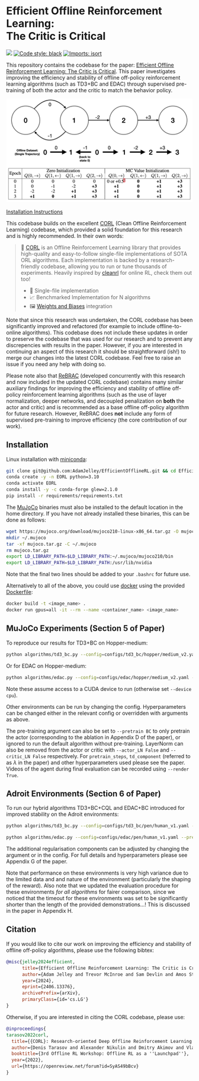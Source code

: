 # Efficient Offline Reinforcement Learning:</br>The Critic is Critical

[<img src="https://img.shields.io/badge/license-Apache_2.0-blue">](https://github.com/tinkoff-ai/CORL/blob/main/LICENSE)
[![Code style: black](https://img.shields.io/badge/code%20style-black-000000.svg)](https://github.com/psf/black)
[![Imports: isort](https://img.shields.io/badge/%20imports-isort-%231674b1?style=flat&labelColor=ef8336)](https://pycqa.github.io/isort/)

This repository contains the codebase for the paper: [Efficient Offline Reinforcement Learning: The Critic is Critical](https://arxiv.org/abs/2406.13376). This paper investigates improving the efficiency and stability of offline off-policy reinforcement learning algorithms (such as TD3+BC and EDAC) through supervised pre-training of both the actor and the critic to match the behavior policy.

![MotivationalExample](assets/GitHubFigure.png)

[Installation Instructions](#installation)

This codebase builds on the excellent [CORL](https://github.com/tinkoff-ai/CORL) (Clean Offline Reinforcement Learning) codebase, which provided a solid foundation for this research and is highly recommended. In their own words:

> 🧵 [CORL](https://github.com/tinkoff-ai/CORL) is an Offline Reinforcement Learning library that provides high-quality and easy-to-follow single-file implementations of SOTA ORL algorithms. Each implementation is backed by a research-friendly codebase, allowing you to run or tune thousands of experiments. Heavily inspired by [cleanrl](https://github.com/vwxyzjn/cleanrl) for online RL, check them out too!<br/>
>
> * 📜 Single-file implementation
> * 📈 Benchmarked Implementation for N algorithms
> * 🖼 [Weights and Biases](https://wandb.ai/site) integration

Note that since this research was undertaken, the CORL codebase has been significantly improved and refactored (for example to include offline-to-online algorithms). This codebase does not include these updates in order to preserve the codebase that was used for our research and to prevent any discrepencies with results in the paper. However, if you are interested in continuing an aspect of this research it should be straightforward (ish!) to merge our changes into the latest CORL codebase. Feel free to raise an issue if you need any help with doing so.

Please note also that [ReBRAC](https://arxiv.org/abs/2305.09836) (developed concurrently with this research and now included in the updated CORL codebase) contains many similar auxiliary findings for improving the efficiency and stability of offline off-policy reinforcement learning algorithms (such as the use of layer normalization, deeper networks, and decoupled penalization on **both** the actor and critic) and is recommended as a base offline off-policy algorithm for future research. However, ReBRAC does **not** include any form of supervised pre-training to improve efficiency (the core contribution of our work).

## Installation

Linux installation with [miniconda](https://docs.anaconda.com/miniconda/):
```bash
git clone git@github.com:AdamJelley/EfficientOfflineRL.git && cd EfficientOfflineRL
conda create -y -n EORL python=3.10
conda activate EORL
conda install -y -c conda-forge glew=2.1.0
pip install -r requirements/requirements.txt
```
The [MuJoCo](https://github.com/google-deepmind/mujoco) binaries must also be installed to the default location in the home directory. If you have not already installed these binaries, this can be done as follows:
```bash
wget https://mujoco.org/download/mujoco210-linux-x86_64.tar.gz -O mujoco.tar.gz
mkdir ~/.mujoco
tar -xf mujoco.tar.gz -C ~/.mujoco
rm mujoco.tar.gz
export LD_LIBRARY_PATH=$LD_LIBRARY_PATH:~/.mujoco/mujoco210/bin
export LD_LIBRARY_PATH=$LD_LIBRARY_PATH:/usr/lib/nvidia
```
Note that the final two lines should be added to your `.bashrc` for future use.


Alternatively to all of the above, you could use [docker](https://docs.docker.com/get-docker/) using the provided [Dockerfile](./Dockerfile):
```bash
docker build -t <image_name> .
docker run gpus=all -it --rm --name <container_name> <image_name>
```

## MuJoCo Experiments (Section 5 of Paper)

To reproduce our results for TD3+BC on Hopper-medium:

```bash
python algorithms/td3_bc.py --config=configs/td3_bc/hopper/medium_v2.yaml --pretrain AC --pretrain_steps 10000 --td_component 0
```

Or for EDAC on Hopper-medium:

```bash
python algorithms/edac.py --config=configs/edac/hopper/medium_v2.yaml --pretrain softAC --pretrain_epochs 20 --td_component 0
```

Note these assume access to a CUDA device to run (otherwise set `--device cpu`).

Other environments can be run by changing the config. Hyperparameters can be changed either in the relevant config or overridden with arguments as above.

The pre-training argument can also be set to `--pretrain BC` to only pretrain the actor (corresponding to the ablation in Appendix D of the paper), or ignored to run the default algorithm without pre-training. LayerNorm can also be removed from the actor or critic with `--actor_LN False` and `--critic_LN False` respectively. For `pretrain_steps`, `td_component` (referred to as $\lambda$ in the paper) and other hyperparameters used please see the paper. Videos of the agent during final evaluation can be recorded using `--render True`.

## Adroit Environments (Section 6 of Paper)

To run our hybrid algorithms TD3+BC+CQL and EDAC+BC introduced for improved stability on the Adroit environments:

```bash
python algorithms/td3_bc.py --config=configs/td3_bc/pen/human_v1.yaml --pretrain AC --pretrain_steps 200000 --pretrain_cql_regulariser 1 --cql_regulariser 1
```

```bash
python algorithms/edac.py --config=configs/edac/pen/human_v1.yaml --pretrain softAC --pretrain_epochs 200 --bc_regulariser 1
```

The additional regularisation components can be adjusted by changing the argument or in the config. For full details and hyperparameters please see Appendix G of the paper.

Note that performance on these environments is very high variance due to the limited data and and nature of the environment (particularly the shaping of the reward). Also note that we updated the evaluation procedure for these environments *for all algorithms* for fairer comparison, since we noticed that the timeout for these environments was set to be significantly shorter than the length of the provided demonstrations...! This is discussed in the paper in Appendix H.



## Citation

If you would like to cite our work on improving the efficiency and stability of offline off-policy algorithms, please use the following bibtex:

```bibtex
@misc{jelley2024efficient,
      title={Efficient Offline Reinforcement Learning: The Critic is Critical},
      author={Adam Jelley and Trevor McInroe and Sam Devlin and Amos Storkey},
      year={2024},
      eprint={2406.13376},
      archivePrefix={arXiv},
      primaryClass={id='cs.LG'}
}
```

Otherwise, if you are interested in citing the CORL codebase, please use:

```bibtex
@inproceedings{
tarasov2022corl,
  title={{CORL}: Research-oriented Deep Offline Reinforcement Learning Library},
  author={Denis Tarasov and Alexander Nikulin and Dmitry Akimov and Vladislav Kurenkov and Sergey Kolesnikov},
  booktitle={3rd Offline RL Workshop: Offline RL as a ''Launchpad''},
  year={2022},
  url={https://openreview.net/forum?id=SyAS49bBcv}
}
```
